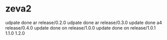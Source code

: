 # zeva2

udpate done ar release/0.2.0
udpate done ar release/0.3.0
update done a4 release/0.4.0
update done on release/1.0.0
update done on release/1.0.1
1.1.0
1.2.0
